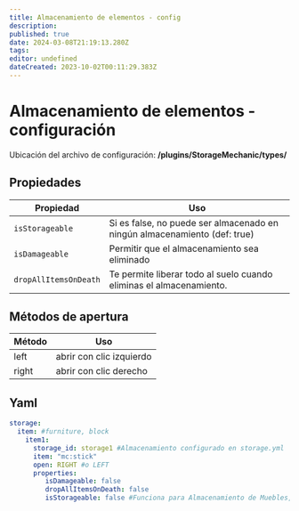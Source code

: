 ```yaml
---
title: Almacenamiento de elementos - config
description: 
published: true
date: 2024-03-08T21:19:13.280Z
tags: 
editor: undefined
dateCreated: 2023-10-02T00:11:29.383Z
---
```


# Almacenamiento de elementos - configuración

Ubicación del archivo de configuración: **/plugins/StorageMechanic/types/**

## Propiedades

| Propiedad | Uso |
| --- | --- |
| `isStorageable` | Si es false, no puede ser almacenado en ningún almacenamiento (def: true) |
| `isDamageable` |  Permitir que el almacenamiento sea eliminado  |
| `dropAllItemsOnDeath` |  Te permite liberar todo al suelo cuando eliminas el almacenamiento.  |

## Métodos de apertura

| Método | Uso |
| --- | --- |
| left | abrir con clic izquierdo |
| right | abrir con clic derecho |

## Yaml

```yml
storage:
  item: #furniture, block
    item1:
      storage_id: storage1 #Almacenamiento configurado en storage.yml
      item: "mc:stick"
      open: RIGHT #o LEFT
      properties:
         isDamageable: false
         dropAllItemsOnDeath: false
         isStorageable: false #Funciona para Almacenamiento de Muebles, Almacenamiento de Bloques, Almacenamiento de Elementos
```